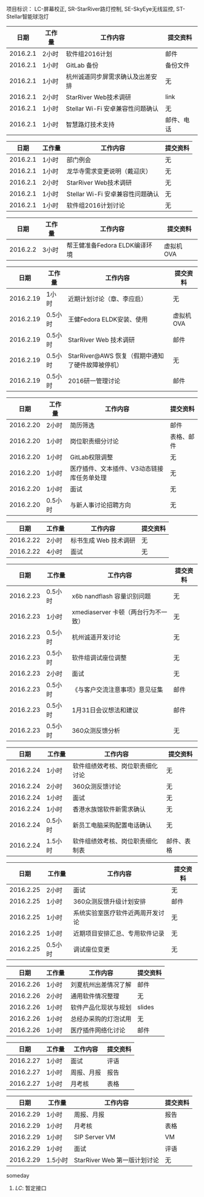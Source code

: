 项目标识： LC-屏幕校正, SR-StarRiver路灯控制, SE-SkyEye无线监控, ST-Stellar智能球泡灯

日期  | 工作量 | 工作内容 | 提交资料
-----|-------| --------|-----
2016.2.1 | 2小时 | 软件组2016计划 | 邮件
2016.2.1 | 1小时 | GitLab 备份  | 备份文件
2016.2.1 | 1小时 | 杭州诚道同步屏需求确认及出差安排  | 无
2016.2.1 | 2小时 | StarRiver Web技术调研  | link
2016.2.1 | 1小时 | Stellar Wi-Fi 安卓兼容性问题确认  | 无
2016.2.1 | 1小时 | 智慧路灯技术支持  | 邮件、电话

日期  | 工作量 | 工作内容 | 提交资料
-----|-------| --------|-----
2016.2.1 | 1小时 | 部门例会 | 无
2016.2.1 | 1小时 | 龙华寺需求变更说明（戴迎庆） | 无
2016.2.1 | 2小时 | StarRiver Web技术调研 | 无
2016.2.1 | 1小时 | Stellar Wi-Fi 安卓兼容性问题确认 | 无
2016.2.1 | 1小时 | 软件组2016计划讨论 | 无

日期  | 工作量 | 工作内容 | 提交资料
-----|-------| --------|-----
2016.2.2 | 3小时 | 帮王健准备Fedora ELDK编译环境 | 虚拟机OVA

日期  | 工作量 | 工作内容 | 提交资料
-----|-------| --------|-----
2016.2.19 | 1小时 | 近期计划讨论（章、李应启） | 无
2016.2.19 | 0.5小时 | 王健Fedora ELDK安装、使用| 虚拟机OVA
2016.2.19 | 0.5小时 | StarRiver Web 技术调研 | 邮件
2016.2.19 | 0.5小时 | StarRiver@AWS 恢复（假期中通知了硬件故障被停机） | 无
2016.2.19 | 0.5小时 | 2016研一管理讨论 | 邮件

日期  | 工作量 | 工作内容 | 提交资料
-----|-------| --------|-----
2016.2.20 | 2小时 | 简历筛选 | 邮件
2016.2.20 | 1小时 | 岗位职责细分讨论 | 表格、邮件
2016.2.20 | 1小时 | GitLab权限调整 | 无
2016.2.20 | 1小时 | 医疗插件、文本插件、V3动态链接库任务单处理 | 无
2016.2.20 | 1小时 | 面试 | 无
2016.2.20 | 0.5小时 | 与新人事讨论招聘方向 | 无

日期  | 工作量 | 工作内容 | 提交资料
-----|-------| --------|-----
2016.2.22 | 2小时 | 标书生成 Web 技术调研 | 无
2016.2.22 | 4小时 | 面试 | 无

日期  | 工作量 | 工作内容 | 提交资料
-----|-------| --------|-----
2016.2.23 | 0.5小时 | x6b nandflash 容量识别问题 | 无
2016.2.23 | 1小时 | xmediaserver 卡顿（两台行为不一致） | 无
2016.2.23 | 0.5小时 | 杭州诚道开发讨论 | 无
2016.2.23 | 0.5小时 | 软件组调试座位调整 | 无
2016.2.23 | 2小时 | 面试 | 无
2016.2.23 | 0.5小时 | 《与客户交流注意事项》意见征集 | 邮件
2016.2.23 | 0.5小时 | 1月31日会议想法和建议 | 邮件
2016.2.23 | 0.5小时 | 360众测反馈分析 | 无

日期  | 工作量 | 工作内容 | 提交资料
-----|-------| --------|-----
2016.2.24 | 1小时 | 软件组绩效考核、岗位职责细化讨论 | 无
2016.2.24 | 2小时 | 360众测反馈讨论 | 无
2016.2.24 | 1小时 | 面试 | 无
2016.2.24 | 1小时 | 香港水族馆软件新需求确认 | 无
2016.2.24 | 0.5小时 | 新员工电脑采购配置电话确认 | 无
2016.2.24 | 1.5小时 | 软件组绩效考核、岗位职责细化制表 | 邮件、表格

日期  | 工作量 | 工作内容 | 提交资料
-----|-------| --------|-----
2016.2.25 | 2小时 | 面试 | 无
2016.2.25 | 1小时 | 360众测反馈升级计划安排 | 邮件
2016.2.25 | 1小时 | 系统实验室医疗软件近两周开发讨论 | 无
2016.2.25 | 1小时 | 近期项目安排汇总、专用软件记录 | 无
2016.2.25 | 0.5小时 | 调试座位变更 | 无

日期  | 工作量 | 工作内容 | 提交资料
-----|-------| --------|-----
2016.2.26 | 1小时 | 刘夏杭州出差情况了解 | 邮件
2016.2.26 | 2小时 | 通用软件情况整理 | 无
2016.2.26 | 1小时 | 软件产品化现状与规划 | slides
2016.2.26 | 1小时 | 总经办采购的灯泡试用 | 无
2016.2.26 | 1小时 | 医疗插件网络化讨论 | 邮件

日期  | 工作量 | 工作内容 | 提交资料
-----|-------| --------|-----
2016.2.27 | 1小时 | 面试 | 评语
2016.2.27 | 1小时 | 周报、月报 | 报告
2016.2.27 | 1小时 | 月考核 | 表格 

日期  | 工作量 | 工作内容 | 提交资料
-----|-------| --------|-----
2016.2.29 | 1小时 | 周报、月报 | 报告
2016.2.29 | 1小时 | 月考核 | 表格
2016.2.29 | 1小时 | SIP Server VM | VM
2016.2.29 | 1小时 | 面试 | 评语
2016.2.29 | 1.5小时 | StarRiver Web 第一版计划讨论 | 无


someday

1. *LC*: 暂定接口

[//]: # (comment)
